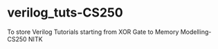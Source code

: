 # verilog_tuts-CS250
To store Verilog Tutorials starting from XOR Gate to Memory Modelling- CS250 NITK

